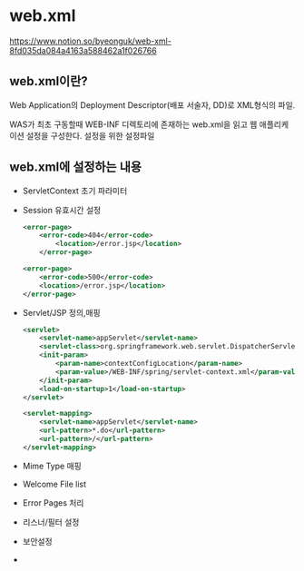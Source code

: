 # web.xml

https://www.notion.so/byeonguk/web-xml-8fd035da084a4163a588462a1f026766

## web.xml이란?

Web Application의 Deployment Descriptor(배포 서술자, DD)로 XML형식의 파일.

WAS가 최초 구동할때 WEB-INF 디렉토리에 존재하는 web.xml을 읽고 웹 애플리케이션 설정을 구성한다. 설정을 위한 설정파일

## web.xml에 설정하는 내용

- ServletContext 초기 파라미터
- Session 유효시간 설정

    ```xml
    <error-page>
    	<error-code>404</error-code>
    		<location>/error.jsp</location>
    	</error-page>

    <error-page>
    	<error-code>500</error-code>
    	<location>/error.jsp</location>
    </error-page>
    ```

- Servlet/JSP 정의,매핑

    ```xml
    <servlet>
    	<servlet-name>appServlet</servlet-name>
    	<servlet-class>org.springframework.web.servlet.DispatcherServlet</servlet-class>
    	<init-param>
    		<param-name>contextConfigLocation</param-name>
    		<param-value>/WEB-INF/spring/servlet-context.xml</param-value>
    	</init-param>
    	<load-on-startup>1</load-on-startup>
    </servlet>

    <servlet-mapping>
    	<servlet-name>appServlet</servlet-name>
    	<url-pattern>*.do</url-pattern>
    	<url-pattern>/</url-pattern>
    </servlet-mapping>
    ```

- Mime Type 매핑
- Welcome File list
- Error Pages 처리
- 리스너/필터 설정
- 보안설정
-

